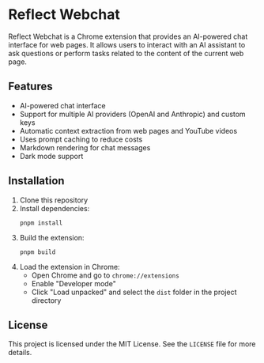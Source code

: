 # Reflect Webchat

Reflect Webchat is a Chrome extension that provides an AI-powered chat interface for web pages. It allows users to interact with an AI assistant to ask questions or perform tasks related to the content of the current web page.

## Features

- AI-powered chat interface
- Support for multiple AI providers (OpenAI and Anthropic) and custom keys
- Automatic context extraction from web pages and YouTube videos
- Uses prompt caching to reduce costs
- Markdown rendering for chat messages
- Dark mode support

## Installation

1. Clone this repository
2. Install dependencies:
   ```
   pnpm install
   ```
3. Build the extension:
   ```
   pnpm build
   ```
4. Load the extension in Chrome:
   - Open Chrome and go to `chrome://extensions`
   - Enable "Developer mode"
   - Click "Load unpacked" and select the `dist` folder in the project directory

## License

This project is licensed under the MIT License. See the `LICENSE` file for more details.
